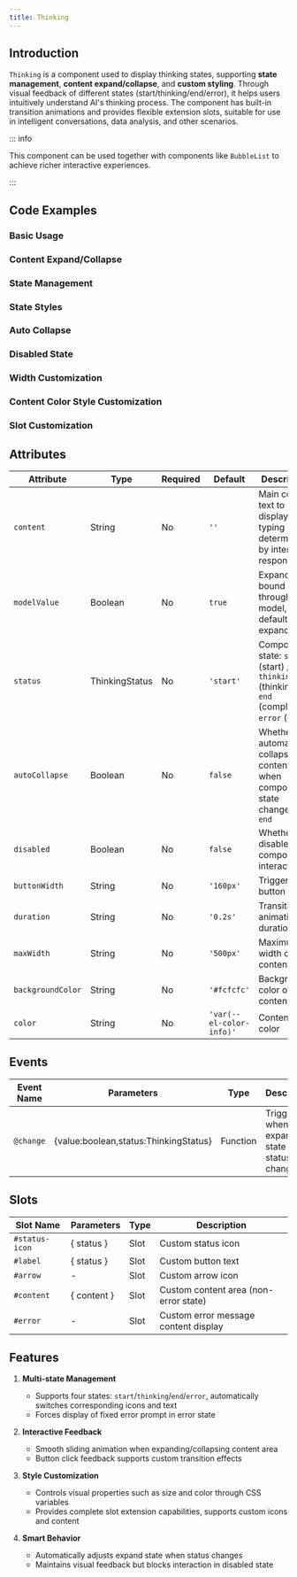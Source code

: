 ```yaml
---
title: Thinking
---
```



## Introduction

`Thinking` is a component used to display thinking states, supporting **state management**, **content expand/collapse**, and **custom styling**. Through visual feedback of different states (start/thinking/end/error), it helps users intuitively understand AI's thinking process. The component has built-in transition animations and provides flexible extension slots, suitable for use in intelligent conversations, data analysis, and other scenarios.

::: info

This component can be used together with components like `BubbleList` to achieve richer interactive experiences.

:::

## Code Examples

### Basic Usage

<demo src="./demos/base.vue"></demo>

### Content Expand/Collapse

<demo src="./demos/content.vue"></demo>

### State Management

<demo src="./demos/v-model.vue"></demo>

### State Styles

<demo src="./demos/status.vue"></demo>

### Auto Collapse

<demo src="./demos/autoCollapse.vue"></demo>

### Disabled State

<demo src="./demos/disabled.vue"></demo>

### Width Customization

<demo src="./demos/width.vue"></demo>

### Content Color Style Customization

<demo src="./demos/color.vue"></demo>

### Slot Customization

<demo src="./demos/solt.vue"></demo>

## Attributes

| Attribute         | Type           | Required | Default                  | Description                                                                                   |
| ----------------- | -------------- | -------- | ------------------------ | --------------------------------------------------------------------------------------------- |
| `content`         | String         | No       | `''`                     | Main content text to display, no typing effect, determined by interface response              |
| `modelValue`      | Boolean        | No       | `true`                   | Expand state bound through v-model, default is expanded                                       |
| `status`          | ThinkingStatus | No       | `'start'`                | Component state: `start` (start) / `thinking` (thinking) / `end` (complete) / `error` (error) |
| `autoCollapse`    | Boolean        | No       | `false`                  | Whether to automatically collapse content area when component state changes to `end`          |
| `disabled`        | Boolean        | No       | `false`                  | Whether to disable component interaction                                                      |
| `buttonWidth`     | String         | No       | `'160px'`                | Trigger button width                                                                          |
| `duration`        | String         | No       | `'0.2s'`                 | Transition animation duration                                                                 |
| `maxWidth`        | String         | No       | `'500px'`                | Maximum width of content area                                                                 |
| `backgroundColor` | String         | No       | `'#fcfcfc'`              | Background color of content area                                                              |
| `color`           | String         | No       | `'var(--el-color-info)'` | Content text color                                                                            |

## Events

| Event Name | Parameters                              | Type     | Description                                   |
| ---------- | --------------------------------------- | -------- | --------------------------------------------- |
| `@change`  | \{value:boolean,status:ThinkingStatus\} | Function | Triggered when expand state or status changes |

## Slots

| Slot Name      | Parameters    | Type | Description                           |
| -------------- | ------------- | ---- | ------------------------------------- |
| `#status-icon` | \{ status \}  | Slot | Custom status icon                    |
| `#label`       | \{ status \}  | Slot | Custom button text                    |
| `#arrow`       | -             | Slot | Custom arrow icon                     |
| `#content`     | \{ content \} | Slot | Custom content area (non-error state) |
| `#error`       | -             | Slot | Custom error message content display  |

## Features

1. **Multi-state Management**
   - Supports four states: `start`/`thinking`/`end`/`error`, automatically switches corresponding icons and text
   - Forces display of fixed error prompt in error state

2. **Interactive Feedback**
   - Smooth sliding animation when expanding/collapsing content area
   - Button click feedback supports custom transition effects

3. **Style Customization**
   - Controls visual properties such as size and color through CSS variables
   - Provides complete slot extension capabilities, supports custom icons and content

4. **Smart Behavior**
   - Automatically adjusts expand state when status changes
   - Maintains visual feedback but blocks interaction in disabled state
